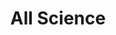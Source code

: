 ---
layout: science
title: All Science
excerpt: "A List of Science"
comments: false
i18n-link: "science"
---